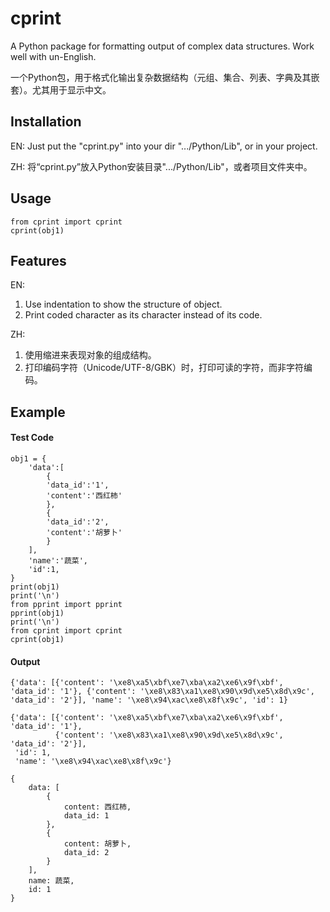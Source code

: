 # cprint
A Python package for formatting output of complex data structures. Work well with un-English.

一个Python包，用于格式化输出复杂数据结构（元组、集合、列表、字典及其嵌套）。尤其用于显示中文。

## Installation
EN: Just put the "cprint.py" into your dir ".../Python/Lib", or in your project.

ZH: 将“cprint.py”放入Python安装目录".../Python/Lib"，或者项目文件夹中。

## Usage
```
from cprint import cprint
cprint(obj1)
```
## Features
EN:

1. Use indentation to show the structure of object.
2. Print coded character as its character instead of its code.

ZH:

1. 使用缩进来表现对象的组成结构。
2. 打印编码字符（Unicode/UTF-8/GBK）时，打印可读的字符，而非字符编码。

## Example
#### Test Code
```
obj1 = {
    'data':[
        {
        'data_id':'1',
        'content':'西红柿'
        },
        {
        'data_id':'2',
        'content':'胡萝卜'
        }
    ],
    'name':'蔬菜',
    'id':1,
}
print(obj1)
print('\n')
from pprint import pprint
pprint(obj1)
print('\n')
from cprint import cprint
cprint(obj1)
```
#### Output
```
{'data': [{'content': '\xe8\xa5\xbf\xe7\xba\xa2\xe6\x9f\xbf', 'data_id': '1'}, {'content': '\xe8\x83\xa1\xe8\x90\x9d\xe5\x8d\x9c', 'data_id': '2'}], 'name': '\xe8\x94\xac\xe8\x8f\x9c', 'id': 1}

{'data': [{'content': '\xe8\xa5\xbf\xe7\xba\xa2\xe6\x9f\xbf', 'data_id': '1'},
          {'content': '\xe8\x83\xa1\xe8\x90\x9d\xe5\x8d\x9c', 'data_id': '2'}],
 'id': 1,
 'name': '\xe8\x94\xac\xe8\x8f\x9c'}

{
    data: [
        {
            content: 西红柿,
            data_id: 1
        },
        {
            content: 胡萝卜,
            data_id: 2
        }
    ],
    name: 蔬菜,
    id: 1
}
```
```
